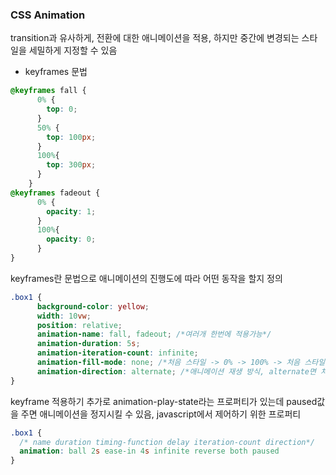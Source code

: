 ### CSS Animation
transition과 유사하게, 전환에 대한 애니메이션을 적용, 하지만 중간에 변경되는 스타일을 세밀하게 지정할 수 있음

- keyframes 문법
```css
@keyframes fall {
      0% {
        top: 0;
      }
      50% {
        top: 100px;
      }
      100%{
        top: 300px;
      }
    }
@keyframes fadeout {
      0% {
        opacity: 1;
      }
      100%{
        opacity: 0;
      }
}
```
keyframes란 문법으로 애니메이션의 진행도에 따라 어떤 동작을 할지 정의

```css
.box1 {
      background-color: yellow;
      width: 10vw;
      position: relative;
      animation-name: fall, fadeout; /*여러개 한번에 적용가능*/
      animation-duration: 5s; 
      animation-iteration-count: infinite;
      animation-fill-mode: none; /*처음 스타일 -> 0% -> 100% -> 처음 스타일*/
      animation-direction: alternate; /*애니메이션 재생 방식, alternate면 처음 스타일로 돌아가는 부분이 역재생 되는 방식으로 돌아감*/
}
```
keyframe 적용하기
추가로 animation-play-state라는 프로퍼티가 있는데 paused값을 주면 애니메이션을 정지시킬 수 있음, javascript에서 제어하기 위한 프로퍼티

```css
.box1 {
  /* name duration timing-function delay iteration-count direction*/
  animation: ball 2s ease-in 4s infinite reverse both paused 
}
```